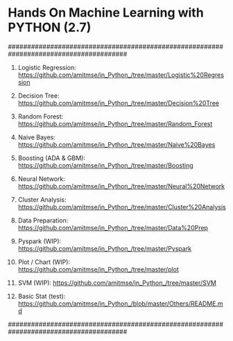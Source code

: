 # Hands On Machine Learning with PYTHON (2.7)

#######################################################################################

01. Logistic Regression: https://github.com/amitmse/in_Python_/tree/master/Logistic%20Regression

02. Decision Tree: https://github.com/amitmse/in_Python_/tree/master/Decision%20Tree

03. Random Forest: https://github.com/amitmse/in_Python_/tree/master/Random_Forest

04. Naive Bayes: https://github.com/amitmse/in_Python_/tree/master/Naive%20Bayes

05. Boosting (ADA & GBM): https://github.com/amitmse/in_Python_/tree/master/Boosting

06. Neural Network: https://github.com/amitmse/in_Python_/tree/master/Neural%20Network

07. Cluster Analysis: https://github.com/amitmse/in_Python_/tree/master/Cluster%20Analysis

08. Data Preparation: https://github.com/amitmse/in_Python_/tree/master/Data%20Prep

09. Pyspark (WIP): https://github.com/amitmse/in_Python_/tree/master/Pyspark
    
10. Plot / Chart (WIP): https://github.com/amitmse/in_Python_/tree/master/plot

11. SVM (WIP): https://github.com/amitmse/in_Python_/tree/master/SVM

12. Basic Stat (test): https://github.com/amitmse/in_Python_/blob/master/Others/README.md

#######################################################################################
